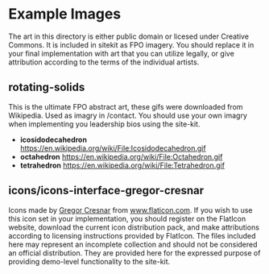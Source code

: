 # Example Images

The art in this directory is either public domain or licesed under Creative Commons. It is included in sitekit as FPO imagery. You should replace it in your final implementation with art that you can utilize legally, or give attribution according to the terms of the individual artists.

## rotating-solids
This is the ultimate FPO abstract art, these gifs were downloaded from Wikipedia. Used as imagry in /contact. You should use your own imagry when implementing you leadership bios using the site-kit. 
* **icosidodecahedron** https://en.wikipedia.org/wiki/File:Icosidodecahedron.gif
* **octahedron** https://en.wikipedia.org/wiki/File:Octahedron.gif
* **tetrahedron** https://en.wikipedia.org/wiki/File:Tetrahedron.gif

## icons/icons-interface-gregor-cresnar
Icons made by <a href="https://www.flaticon.com/authors/gregor-cresnar" title="Gregor Cresnar">Gregor Cresnar</a> from <a href="https://www.flaticon.com/" title="Flaticon">www.flaticon.com</a>. If you wish to use this icon set in your implementation, you should register on the FlatIcon website, download the current icon distribution pack, and make attributions according to licensing instructions provided by FlatIcon. The files included here may represent an incomplete collection and should not be considered an official distribution. They are provided here for the expressed purpose of providing demo-level functionality to the site-kit.
